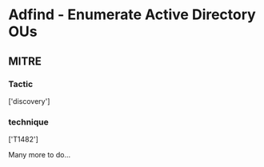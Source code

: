 # Adfind - Enumerate Active Directory OUs

## MITRE

### Tactic
['discovery']

### technique
['T1482']

Many more to do...
